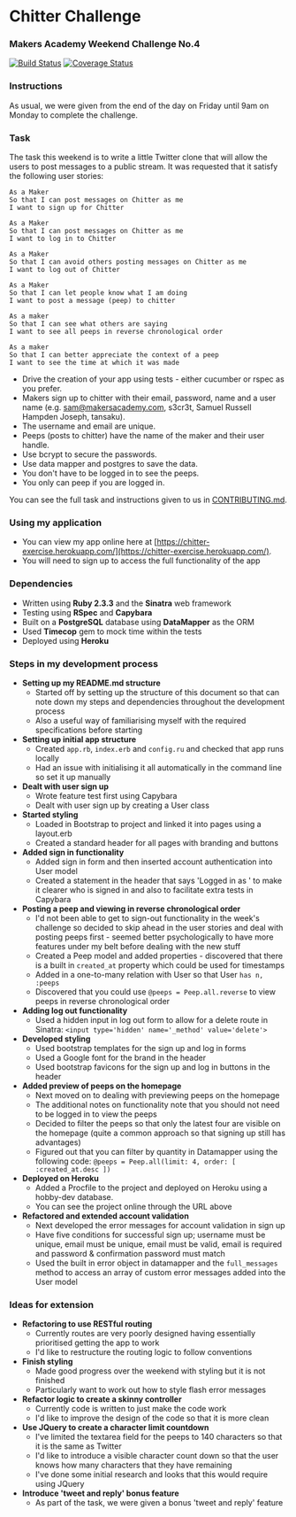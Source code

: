 # Chitter Challenge
### Makers Academy Weekend Challenge No.4

[![Build Status](https://travis-ci.org/KatHicks/chitter-challenge.svg?branch=master)](https://travis-ci.org/KatHicks/chitter-challenge) [![Coverage Status](https://coveralls.io/repos/github/KatHicks/chitter-challenge/badge.svg?branch=master)](https://coveralls.io/github/KatHicks/chitter-challenge?branch=master)

### Instructions

As usual, we were given from the end of the day on Friday until 9am on Monday to complete the challenge.

### Task

The task this weekend is to write a little Twitter clone that will allow the users to post messages to a public stream. It was requested that it satisfy the following user stories:

```
As a Maker
So that I can post messages on Chitter as me
I want to sign up for Chitter

As a Maker
So that I can post messages on Chitter as me
I want to log in to Chitter

As a Maker
So that I can avoid others posting messages on Chitter as me
I want to log out of Chitter

As a Maker
So that I can let people know what I am doing  
I want to post a message (peep) to chitter

As a maker
So that I can see what others are saying  
I want to see all peeps in reverse chronological order

As a maker
So that I can better appreciate the context of a peep
I want to see the time at which it was made
```

* Drive the creation of your app using tests - either cucumber or rspec as you prefer.
* Makers sign up to chitter with their email, password, name and a user name (e.g. sam@makersacademy.com, s3cr3t, Samuel Russell Hampden Joseph, tansaku).
* The username and email are unique.
* Peeps (posts to chitter) have the name of the maker and their user handle.
* Use bcrypt to secure the passwords.
* Use data mapper and postgres to save the data.
* You don't have to be logged in to see the peeps.
* You only can peep if you are logged in.

You can see the full task and instructions given to us in [CONTRIBUTING.md](chitter-challenge/CONTRIBUTING.md).

### Using my application

* You can view my app online here at [https://chitter-exercise.herokuapp.com/](https://chitter-exercise.herokuapp.com/).
* You will need to sign up to access the full functionality of the app

### Dependencies

* Written using **Ruby 2.3.3** and the **Sinatra** web framework
* Testing using **RSpec** and **Capybara**
* Built on a **PostgreSQL** database using **DataMapper** as the ORM
* Used **Timecop** gem to mock time within the tests
* Deployed using **Heroku**

### Steps in my development process

* **Setting up my README.md structure**
  * Started off by setting up the structure of this document so that can note down my steps and dependencies throughout the development process
  * Also a useful way of familiarising myself with the required specifications before starting
* **Setting up initial app structure**
  * Created `app.rb`, `index.erb` and `config.ru` and checked that app runs locally
  * Had an issue with initialising it all automatically in the command line so set it up manually
* **Dealt with user sign up**
  * Wrote feature test first using Capybara
  * Dealt with user sign up by creating a User class
* **Started styling**
  * Loaded in Bootstrap to project and linked it into pages using a layout.erb
  * Created a standard header for all pages with branding and buttons
* **Added sign in functionality**
  * Added sign in form and then inserted account authentication into User model
  * Created a statement in the header that says 'Logged in as <name>' to make it clearer who is signed in and also to facilitate extra tests in Capybara
* **Posting a peep and viewing in reverse chronological order**
  * I'd not been able to get to sign-out functionality in the week's challenge so decided to skip ahead in the user stories and deal with posting peeps first - seemed better psychologically to have more features under my belt before dealing with the new stuff
  * Created a Peep model and added properties - discovered that there is a built in `created_at` property which could be used for timestamps
  * Added in a one-to-many relation with User so that User `has n, :peeps`
  * Discovered that you could use `@peeps = Peep.all.reverse` to view peeps in reverse chronological order
* **Adding log out functionality**
  * Used a hidden input in log out form to allow for a delete route in Sinatra: `<input type='hidden' name='_method' value='delete'>`
* **Developed styling**
  * Used bootstrap templates for the sign up and log in forms
  * Used a Google font for the brand in the header
  * Used bootstrap favicons for the sign up and log in buttons in the header
* **Added preview of peeps on the homepage**
  * Next moved on to dealing with previewing peeps on the homepage
  * The additional notes on functionality note that you should not need to be logged in to view the peeps
  * Decided to filter the peeps so that only the latest four are visible on the homepage (quite a common approach so that signing up still has advantages)
  * Figured out that you can filter by quantity in Datamapper using the following code: `@peeps = Peep.all(limit: 4, order: [ :created_at.desc ])`
* **Deployed on Heroku**
  * Added a Procfile to the project and deployed on Heroku using a hobby-dev database.
  * You can see the project online through the URL above
* **Refactored and extended account validation**
  * Next developed the error messages for account validation in sign up
  * Have five conditions for successful sign up; username must be unique, email must be unique, email must be valid, email is required and password & confirmation password must match
  * Used the built in error object in datamapper and the `full_messages` method to access an array of custom error messages added into the User model

### Ideas for extension

* **Refactoring to use RESTful routing**
  * Currently routes are very poorly designed having essentially prioritised getting the app to work
  * I'd like to restructure the routing logic to follow conventions
* **Finish styling**
  * Made good progress over the weekend with styling but it is not finished
  * Particularly want to work out how to style flash error messages
* **Refactor logic to create a skinny controller**
  * Currently code is written to just make the code work
  * I'd like to improve the design of the code so that it is more clean
* **Use JQuery to create a character limit countdown**
  * I've limited the textarea field for the peeps to 140 characters so that it is the same as Twitter
  * I'd like to introduce a visible character count down so that the user knows how many characters that they have remaining
  * I've done some initial research and looks that this would require using JQuery
* **Introduce 'tweet and reply' bonus feature**
  * As part of the task, we were given a bonus 'tweet and reply' feature
